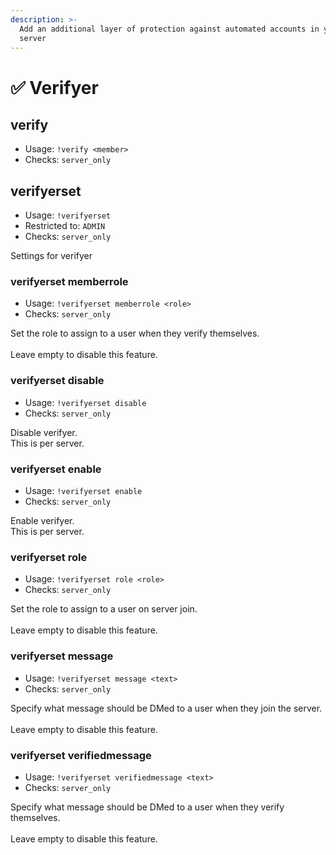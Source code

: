 ```yaml
---
description: >-
  Add an additional layer of protection against automated accounts in your
  server
---
```


# ✅ Verifyer

## verify

* Usage: `!verify <member>`
* Checks: `server_only`

## verifyerset

* Usage: `!verifyerset`
* Restricted to: `ADMIN`
* Checks: `server_only`

Settings for verifyer

### verifyerset memberrole

* Usage: `!verifyerset memberrole <role>`
* Checks: `server_only`

Set the role to assign to a user when they verify themselves.\
\
Leave empty to disable this feature.

### verifyerset disable

* Usage: `!verifyerset disable`
* Checks: `server_only`

Disable verifyer.\
This is per server.

### verifyerset enable

* Usage: `!verifyerset enable`
* Checks: `server_only`

Enable verifyer.\
This is per server.

### verifyerset role

* Usage: `!verifyerset role <role>`
* Checks: `server_only`

Set the role to assign to a user on server join.\
\
Leave empty to disable this feature.

### verifyerset message

* Usage: `!verifyerset message <text>`
* Checks: `server_only`

Specify what message should be DMed to a user when they join the server.\
\
Leave empty to disable this feature.

### verifyerset verifiedmessage

* Usage: `!verifyerset verifiedmessage <text>`
* Checks: `server_only`

Specify what message should be DMed to a user when they verify themselves.\
\
Leave empty to disable this feature.
